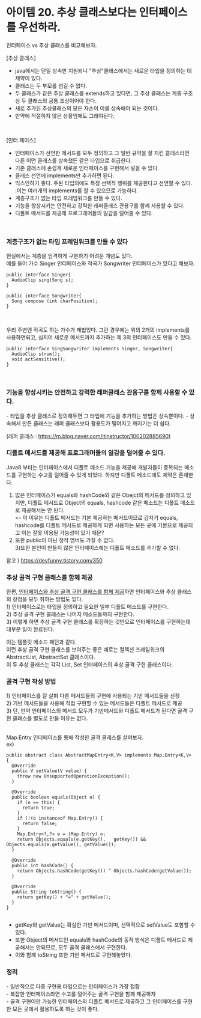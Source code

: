 <h1>아이템 20. 추상 클래스보다는 인터페이스를 우선하라.</h1>

  인터페이스 vs 추상 클래스를 비교해보자.  <br/>
  
  [추상 클래스]  <br/>
  - java에서는 단일 상속만 지원되니 "추상"클래스에서는 새로운 타입을 정의하는 데 제약이 있다.<br/>
  - 클래스는 두 부모를 섬길 수 없다.<br/>
  - 두 클래스가 같은 추상 클래스를 extends하고 있다면, 그 추상 클래스는 계층 구조상 두 클래스의 공통 조상이어야 한다.<br/>
  - 새로 추가된 추상클래스의 모든 자손이 이를 상속해야 되는 것이다.<br/>
  - 만약에 적절하지 않은 상황임에도 그래야된다.<br/>
  <br/>
  
  [인터 페이스]<br/>
  - 인터페이스가 선언한 메서드를 모두 정의하고 그 일반 규약을 잘 지킨 클래스라면 다른 어떤 클래스를 상속했든 같은 타입으로 취급한다.<br/>
  - 기존 클래스에 손쉽게 새로운 인터페이스를 구현해서 넣을 수 있다.<br/>
  - 클래스 선언에 implements만 추가하면 된다.<br/>
  - 믹스인하기 좋다. 주된 타입외에도 특정 선택적 행위를 제공한다고 선언할 수 있다. <br/>
   :이는 여러개의 implements를 할 수 있으므로 가능하다.<br/>
  - 계층구조가 없는 타입 프레임워크를 만들 수 있다.<br/>
  - 기능을 향상시키는 안전하고 강력한 래퍼클래스 관용구를 함께 사용할 수 있다.
  - 디폴트 메서드를 제공해 프로그래머들의 일감을 덜어줄 수 있다.
  <br/>
  
  <h3>계층구조가 없는 타입 프레임워크를 만들 수 있다</h3>
  
  현실에서는 계층을 엄격하게 구분하기 어려운 개념도 있다. <br/>
  예를 들어 가수 Singer 인터페이스와 작곡가 Songwriter 인터페이스가 있다고 해보자.<br/>
  
  ```
  public interface Singer{  
    AudioClip sing(Song s);  
  }  
  
  public interface Songwriter{  
    Song compose (int charPosition);  
  }  
  ```
  <br/>
  
  우리 주변엔 작곡도 하는 가수가 제법있다. 그런 경우에는 위의 2개의 implements를 사용하면되고, 심지어 새로운 메서드까지 추가하는 제 3의 인터페이스도 만들 수 있다.
  
  ```
  public interface SingSongwriter implements Singer, Songwriter{  
    AudioClip strum();
    void actSensitive();
  }  
  ```
  <br/>
  
  <h3>기능을 향상시키는 안전하고 강력한 래퍼클래스 관용구를 함께 사용할 수 있다.</h3>
  - 타입을 추상 클래스로 정의해두면 그 타입에 기능을 추가하는 방법은 상속뿐이다.
  - 상속해서 만든 클래스는 래퍼 클래스보다 활용도가 떨어지고 깨지기는 더 쉽다.

  (래퍼 클래스 : https://m.blog.naver.com/itinstructor/100202885690)
  
  <h3>디폴트 메서드를 제공해 프로그래머들의 일감을 덜어줄 수 있다.</h3>
  
  Java8 부터는 인터페이스에서 디폴트 메소드 기능을 제공해 개발자들이 중복되는 메소드를 구현하는 수고를 덜어줄 수 있게 되었다. 
  하지만 디폴트 메소드에도 제약은 존재한다. 
  1) 많은 인터페이스가 equals와 hashCode와 같은 Obejct의 메서드를 정의하고 있지만, 디폴트 메서드로 Object의 equals, hashcode 같은 메소드는 디폴트 메소드로 제공해서는 안 된다.<br/>
  <- 이 이유는 디폴트 메서드는 기본 제공하는 메서드이므로 갑자기 equals, hashcode를 디폴트 메서드로 제공하게 되면  사용하는 모든 곳에 기본으로 제공되고 이는 잘못 이용될 가능성이 있기
  때문? <br/>
  2) 또한 public이 아닌 정적 멤버도 가질 수 없다.<br/>
  3)또한 본인이 만들지 않은 인터페이스에는 디폴트 메소드를 추가할 수 없다.<br/>
  
  참고 ) https://devfunny.tistory.com/350

  <h3>추상 골격 구현 클래스를 함께 제공</h3>
  한편, <u>인터페이스와 추상 골격 구현 클래스를 함께 제공</u>하면 인터페이스와 추상 클래스의 장점을 모두 취하는 방법도 있다.<br/>
  1) 인터페이스로는 타입을 정의하고 필요한 일부 디폴트 메소드를 구현한다.<br/>
  2) 추상 골격 구현 클래스는 나머지 메소드들까지 구현한다. <br/>
  3) 이렇게 하면 추상 골격 구현 클래스를 확장하는 것만으로 인터페이스를 구현하는데 대부분 일이 완료된다. <br/>

  이는 템플릿 메소드 패턴과 같다. <br/>
  이런 추상 골격 구현 클래스를 보여주는 좋은 예로는 컬렉션 프레임워크의 AbstractList, AbstractSet 클래스이다. <br/>
  이 두 추상 클래스는 각각 List, Set 인터페이스의 추상 골격 구현 클래스이다.<br/>
  
  <h3>골격 구현 작성 방법</h3>
  1) 인터페이스를 잘 살펴 다른 메서드들의 구현에 사용되는 기반 메서드들을 선정<br/>
  2) 기반 메서드들을 사용해 직접 구현할 수 있는 메서드들은 디폴트 메서드로 제공<br/>
  3) 단, 만약 인터페이스의 메서드 모두가 기반메서드와 디폴트 메서드가 된다면 골격 구현 클래스를 별도로 만들 이유는 없다.<br/><br/>

  Map.Entry 인터페이스를 통해 작성한 골격 클래스를 살펴보자.<br/>
  ex)
  ```
  public abstract class AbstractMapEntry<K,V> implements Map.Entry<K,V> {
    @Override 
    public V setValue(V value) {
      throw new UnsupportedOperationException();
    }

    @Override 
    public boolean equals(Object o) {
      if (o == this) {
        return true;
      }
      if (!(o instanceof Map.Entry)) {
        return false;
      }
      Map.Entry<?,?> e = (Map.Entry) o;
      return Objects.equals(e.getKey(),   getKey()) && Objects.equals(e.getValue(), getValue());
    }

    @Override 
    public int hashCode() {
      return Objects.hashCode(getKey()) ^ Objects.hashCode(getValue());
    }

    @Override 
    public String toString() {
      return getKey() + "=" + getValue();
    } 
  }
	
  ```
  
  - getKey와 getValue는 확실한 기반 메서드이며, 선택적으로 setValue도 포함할 수 있다. <br/>
  - 또한 Object의 메서드인 equals와 hashCode의 동작 방식은 디폴트 메서드로 제공해서는 안되므로, 모두 골격 클래스에서 구현한다. <br/>
  - 이와 함께 toString 또한 기반 메서드로 구현해놓았다.<br/>

 
  <h3> 정리</h3>
  - 일반적으로 다중 구현용 타입으로는 인터페이스가 가장 접합<br/>
  - 복잡한 인터페이스라면 수고를 덜어주는 골격 구현을 함께 제공하자<br/>
  - 골격 구현이란 가능한 인터페이스의 디폴트 메서드로 제공하고 그 인터페이스를 구현한 모든 곳에서 활용하도록 하는 것이 좋다.<br/>


